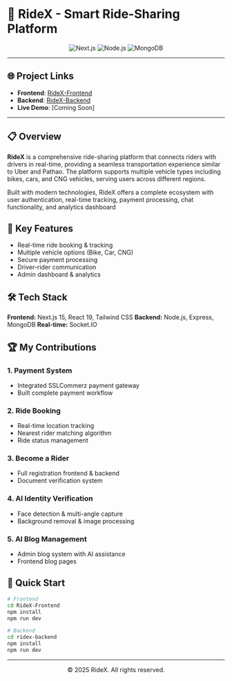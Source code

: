 # 🚗 RideX - Smart Ride-Sharing Platform

<div align="center">
  <img src="https://img.shields.io/badge/Next.js-15.5.4-black?style=for-the-badge&logo=next.js" alt="Next.js" />
  <img src="https://img.shields.io/badge/Node.js-18+-green?style=for-the-badge&logo=node.js" alt="Node.js" />
  <img src="https://img.shields.io/badge/MongoDB-6.0-green?style=for-the-badge&logo=mongodb" alt="MongoDB" />
</div>

---

## 🌐 Project Links

- **Frontend**: [RideX-Frontend](https://github.com/rubel6610/RideX-Frontend.git)
- **Backend**: [RideX-Backend](https://github.com/rubel6610/ridex-backend.git)
- **Live Demo**: [Coming Soon]

---

## 📋 Overview

**RideX** is a comprehensive ride-sharing platform that connects riders with drivers in real-time, providing a seamless transportation experience similar to Uber and Pathao. The platform supports multiple vehicle types including bikes, cars, and CNG vehicles, serving users across different regions.

Built with modern technologies, RideX offers a complete ecosystem with user authentication, real-time tracking, payment processing, chat functionality, and analytics dashboard

## 🚀 Key Features

- Real-time ride booking & tracking
- Multiple vehicle options (Bike, Car, CNG)
- Secure payment processing
- Driver-rider communication
- Admin dashboard & analytics

## 🛠️ Tech Stack

**Frontend:** Next.js 15, React 19, Tailwind CSS
**Backend:** Node.js, Express, MongoDB
**Real-time:** Socket.IO

## 🏆 My Contributions

### 1. **Payment System**
- Integrated SSLCommerz payment gateway
- Built complete payment workflow

### 2. **Ride Booking**
- Real-time location tracking
- Nearest rider matching algorithm
- Ride status management

### 3. **Become a Rider**
- Full registration frontend & backend
- Document verification system

### 4. **AI Identity Verification**
- Face detection & multi-angle capture
- Background removal & image processing

### 5. **AI Blog Management**
- Admin blog system with AI assistance
- Frontend blog pages

## 🚀 Quick Start

```bash
# Frontend
cd RideX-Frontend
npm install
npm run dev

# Backend
cd ridex-backend
npm install
npm run dev
```

---

<div align="center">
  <p>© 2025 RideX. All rights reserved.</p>
</div>
